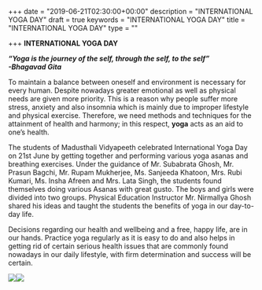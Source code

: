 +++
date = "2019-06-21T02:30:00+00:00"
description = "INTERNATIONAL YOGA DAY"
draft = true
keywords = "INTERNATIONAL YOGA DAY"
title = "INTERNATIONAL YOGA DAY"
type = ""

+++
**INTERNATIONAL YOGA DAY**

**_“Yoga is the journey of the self, through the self, to the self”_  
 _-Bhagavad Gita_**

To maintain a balance between oneself and environment is necessary for every human. Despite nowadays greater emotional as well as physical needs are given more priority. This is a reason why people suffer more stress, anxiety and also insomnia which is mainly due to improper lifestyle and physical exercise. Therefore, we need methods and techniques for the attainment of health and harmony; in this respect, **yoga** acts as an aid to one’s health.

The students of Madusthali Vidyapeeth celebrated International Yoga Day on 21st June by getting together and performing various yoga asanas and breathing exercises. Under the guidance of Mr. Subabrata Ghosh, Mr. Prasun Bagchi, Mr. Rupam Mukherjee, Ms. Sanjeeda Khatoon, Mrs. Rubi Kumari, Ms. Insha Afreen and Mrs. Lata Singh, the students found themselves doing various Asanas with great gusto. The boys and girls were divided into two groups. Physical Education Instructor Mr. Nirmallya Ghosh shared his ideas and taught the students the benefits of yoga in our day-to-day life.

Decisions regarding our health and wellbeing and a free, happy life, are in our hands. Practice yoga regularly as it is easy to do and also helps in getting rid of certain serious health issues that are commonly found nowadays in our daily lifestyle, with firm determination and success will be certain.

![](/uploads/2019/07/02/IMG-20190621-WA0012.jpg)![](/uploads/2019/07/02/IMG-20190621-WA0010.jpg)